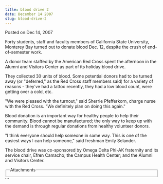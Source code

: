 ```yaml
---
title: blood drive 2
date: December 14 2007
slug: blood-drive-2
---
```


 
<span class="date">Posted on Dec 14, 2007 </span>
<p>
  Forty students, staff and faculty members of California State University,
  Monterey Bay turned out to donate blood Dec. 12, despite the crush of
  end-of-semester work.
</p>
<p>
  A donor team staffed by the American Red Cross spent the afternoon in the
  Alumni and Visitors Center as part of its holiday blood drive.
</p>
<p>
  They collected 30 units of blood. Some potential donors had to be turned away
  (or &quot;deferred,&quot; as the Red Cross staff members said) for a variety
  of reasons - they&apos;ve had a tattoo recently, they had a low blood count,
  were getting over a cold, etc.
</p>
<p>
  &quot;We were pleased with the turnout,&quot; said Sherrie Pfefferkorn, charge
  nurse with the Red Cross. &quot;We definitely plan on doing this again.&quot;
</p>
<p>
  Blood donation is an important way for healthy people to help their community.
  Blood cannot be manufactured; the only way to keep up with the demand is
  through regular donations from healthy volunteer donors.
</p>
<p>
  &quot;I think everyone should help someone in some way. This is one of the
  easiest ways I can help someone,&quot; said freshman Emily Selander.
</p>
<p>
  The blood drive was co-sponsored by Omega Delta Phi-AK fraternity and its
  service chair, Efren Camacho; the Campus Health Center; and the Alumni and
  Visitors Center.
</p>
<fieldset class="fieldgroup group-attachments">
  <legend>Attachments</legend>
  <div class="field field-type-emvideo field-field-attach-video">
    <div class="field-items">
      <div class="field-item odd">
        <div class="emvideo emvideo-video emvideo-" />
      </div>
    </div>
  </div>
</fieldset>
```

